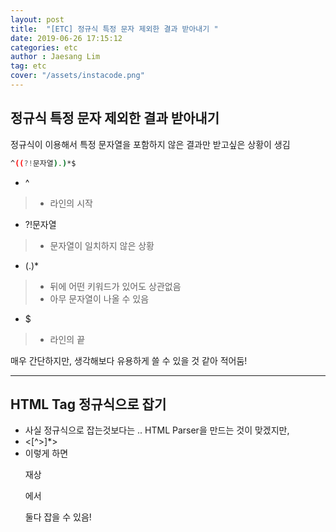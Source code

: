 ```yaml
---
layout: post
title:  "[ETC] 정규식 특정 문자 제외한 결과 받아내기 "
date: 2019-06-26 17:15:12
categories: etc 
author : Jaesang Lim
tag: etc
cover: "/assets/instacode.png"
---
```


##  정규식 특정 문자 제외한 결과 받아내기 

정규식이 이용해서 특정 문자열을 포함하지 않은 결과만 받고싶은 상황이 생김

```bash
^((?!문자열).)*$
```

- ^ 
> - 라인의 시작

- ?!문자열 
> - 문자열이 일치하지 않은 상황

- (.)*
> - 뒤에 어떤 키워드가 있어도 상관없음 
> - 아무 문자열이 나올 수 있음

- $
> - 라인의 끝

매우 간단하지만, 생각해보다 유용하게 쓸 수 있을 것 같아 적어둠!



---

## HTML Tag 정규식으로 잡기

- 사실 정규식으로 잡는것보다는 .. HTML Parser을 만드는 것이 맞겠지만,
- <[^>]*>
- 이렇게 하면 <p>재상</p> 에서 <p></p> 둘다 잡을 수 있음!
